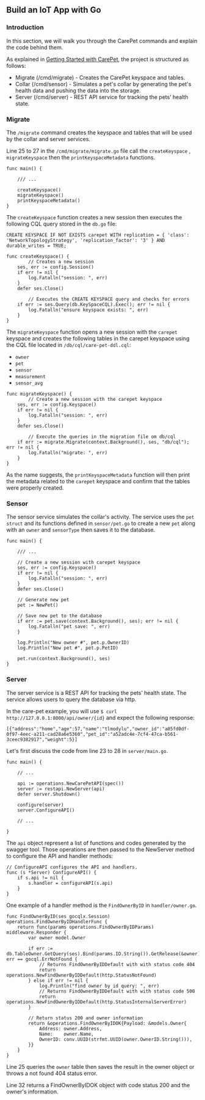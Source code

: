 Build an IoT App with Go
------------------------

### Introduction

In this section, we will walk you through the CarePet commands and explain the code behind them.

As explained in [Getting Started with CarePet](/getting-started.md), the project is structured as follows:
- Migrate (/cmd/migrate) - Creates the CarePet keyspace and tables.
- Collar (/cmd/sensor) - Simulates a pet's collar by generating the pet's health data and pushing the data into the storage.
- Server (/cmd/server) - REST API service for tracking the pets’ health state.


### Migrate

The `/migrate` command creates the keyspace and tables that will be used by the collar and server services.

Line 25 to 27 in the `/cmd/migrate/migrate.go` file call the `createKeyspace` , `migrateKeyspace` then the `printKeyspaceMetadata` functions.

```
func main() {
	
	/// ...

	createKeyspace()
	migrateKeyspace()
	printKeyspaceMetadata()
}
```

The `createKeyspace` function creates a new session then executes the following CQL query stored in the  `db.go` file:

```
CREATE KEYSPACE IF NOT EXISTS carepet WITH replication = { 'class': 'NetworkTopologyStrategy', 'replication_factor': '3' } AND durable_writes = TRUE;
```

```
func createKeyspace() {
        // Creates a new session
	ses, err := config.Session()
	if err != nil {
		log.Fatalln("session: ", err)
	}
	defer ses.Close()

        // Executes the CREATE KEYSPACE query and checks for errors
	if err := ses.Query(db.KeySpaceCQL).Exec(); err != nil {
		log.Fatalln("ensure keyspace exists: ", err)
	}
}
```

The `migrateKeyspace` function opens a new session with the `carepet` keyspace and creates the following tables in the carepet keyspace using the CQL file located in `/db/cql/care-pet-ddl.cql`:
- `owner`
- `pet`
- `sensor`
- `measurement`
- `sensor_avg`

```
func migrateKeyspace() {
        // Create a new session with the carepet keyspace 
	ses, err := config.Keyspace()
	if err != nil {
		log.Fatalln("session: ", err)
	}
	defer ses.Close()

        // Execute the queries in the migration file om db/cql
	if err := migrate.Migrate(context.Background(), ses, "db/cql"); err != nil {
		log.Fatalln("migrate: ", err)
	}
}
```

As the name suggests, the `printKeyspaceMetadata` function will then print the metadata related to the `carepet` keyspace and confirm that the tables were properly created.

### Sensor

The sensor service simulates the collar's activity. The service uses the `pet struct` and its functions defined in `sensor/pet.go` to create a new `pet` along with an `owner` and `sensorType` then saves it to the database.

```
func main() {

	/// ...

	// Create a new session with carepet keyspace
	ses, err := config.Keyspace()
	if err != nil {
		log.Fatalln("session: ", err)
	}
	defer ses.Close()

	// Generate new pet
	pet := NewPet()

	// Save new pet to the database
	if err := pet.save(context.Background(), ses); err != nil {
		log.Fatalln("pet save: ", err)
	}

	log.Println("New owner #", pet.p.OwnerID)
	log.Println("New pet #", pet.p.PetID)

	pet.run(context.Background(), ses)
}
```

### Server

The server service is a REST API for tracking the pets’ health state. The service allows users to query the database via http.

In the care-pet example, you will use `$ curl http://127.0.0.1:8000/api/owner/{id}` and expect the following response:

```
[{"address":"home","age":57,"name":"tlmodylu","owner_id":"a05fd0df-0f97-4eec-a211-cad28a6e5360","pet_id":"a52adc4e-7cf4-47ca-b561-3ceec9382917","weight":5}]
```

Let's first discuss the code from line 23 to 28 in `server/main.go`.

```
func main() {

	// ...
	
	api := operations.NewCarePetAPI(spec())
	server := restapi.NewServer(api)
	defer server.Shutdown()

	configure(server)
	server.ConfigureAPI()

	// ...

}
```
The `api` object represent a list of functions and codes generated by the swagger tool. Those operations are then passed to the NewServer method to configure the API and handler methods:

```
// ConfigureAPI configures the API and handlers.
func (s *Server) ConfigureAPI() {
	if s.api != nil {
		s.handler = configureAPI(s.api)
	}
}
```
One example of a  handler method is the `FindOwnerByID` in `handler/owner.go`.

```
func FindOwnerByID(ses gocqlx.Session) operations.FindOwnerByIDHandlerFunc {
	return func(params operations.FindOwnerByIDParams) middleware.Responder {
		var owner model.Owner

		if err := db.TableOwner.GetQuery(ses).Bind(params.ID.String()).GetRelease(&owner); err == gocql.ErrNotFound {
			// Returns FindOwnerByIDDefault with with status code 404
			return operations.NewFindOwnerByIDDefault(http.StatusNotFound)
		} else if err != nil {
			log.Println("find owner by id query: ", err)
			// Returns FindOwnerByIDDefault with with status code 500
			return operations.NewFindOwnerByIDDefault(http.StatusInternalServerError)
		}

		// Return status 200 and owner information
		return &operations.FindOwnerByIDOK{Payload: &models.Owner{
			Address: owner.Address,
			Name:    owner.Name,
			OwnerID: conv.UUID(strfmt.UUID(owner.OwnerID.String())),
		}}
	}
}
```
Line 25 queries the `owner` table then saves the result in the owner object or throws a not found 404 status error.

Line 32 returns a FindOwnerByIDOK object with code status 200 and the owner's information.
